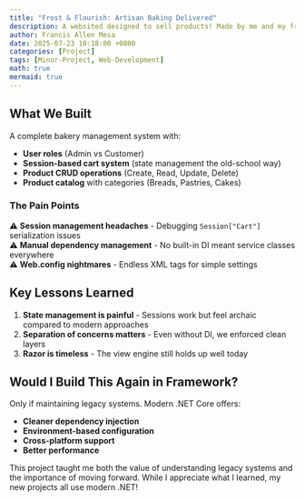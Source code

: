 ```yaml
---
title: "Frost & Flourish: Artisan Baking Delivered"
description: A websited designed to sell products! Made by me and my friends! (Practice Project)
author: Francis Allen Mesa
date: 2025-07-23 10:18:00 +0800
categories: [Project]
tags: [Minor-Project, Web-Development]
math: true
mermaid: true
---
```

## What We Built  

A complete bakery management system with:  
- **User roles** (Admin vs Customer)  
- **Session-based cart system** (state management the old-school way)  
- **Product CRUD operations** (Create, Read, Update, Delete)  
- **Product catalog** with categories (Breads, Pastries, Cakes)  

### The Pain Points  
⚠ **Session management headaches** - Debugging `Session["Cart"]` serialization issues  
⚠ **Manual dependency management** - No built-in DI meant service classes everywhere  
⚠ **Web.config nightmares** - Endless XML tags for simple settings  

## Key Lessons Learned  

1. **State management is painful** - Sessions work but feel archaic compared to modern approaches  
2. **Separation of concerns matters** - Even without DI, we enforced clean layers  
3. **Razor is timeless** - The view engine still holds up well today  

## Would I Build This Again in Framework?  

Only if maintaining legacy systems. Modern .NET Core offers:  
- **Cleaner dependency injection**  
- **Environment-based configuration**  
- **Cross-platform support**  
- **Better performance**  

This project taught me both the value of understanding legacy systems and the importance of moving forward. While I appreciate what I learned, my new projects all use modern .NET!  
